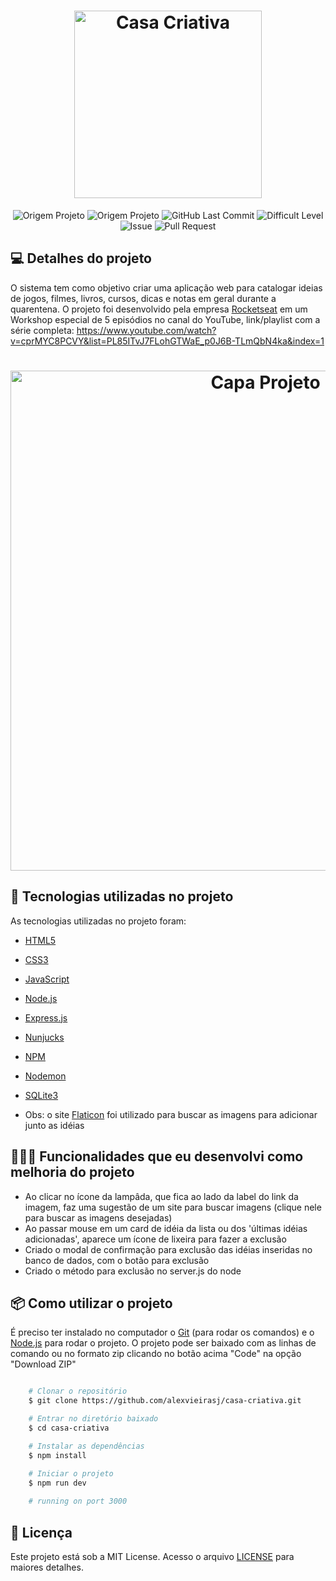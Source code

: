 <h1 id="title" align="center">
  <img alt="Casa Criativa" title="#CasaCriativa" src="./public/logo.png" width="300px" />
</h1>

<p align="center">
    <img alt="Origem Projeto" src="https://img.shields.io/badge/Project-Tutorial-informational">
    <img alt="Origem Projeto" src="https://img.shields.io/badge/YouTube-Rocketseat-blueviolet?logo=youtube&logoColor=white">
    <img alt="GitHub Last Commit" src="https://img.shields.io/github/last-commit/alexvieirasj/foodfy">
    <img alt="Difficult Level" src="https://img.shields.io/badge/level-medium-yellow">
    <img alt="Issue" src="https://img.shields.io/bitbucket/issues/alexvieirasj/casa-criativa?style=critical">
    <img alt="Pull Request" src="https://img.shields.io/bitbucket/pr-raw/alexvieirasj/casa-criativa?style=critical">
</p>

## 💻 Detalhes do projeto

O sistema tem como objetivo criar uma aplicação web para catalogar ideias de jogos, filmes, livros, cursos, dicas e notas em geral durante a quarentena. O projeto foi desenvolvido pela empresa [Rocketseat](https://rocketseat.com.br/) em um Workshop especial de 5 episódios no canal do YouTube, link/playlist com a série completa: https://www.youtube.com/watch?v=cprMYC8PCVY&list=PL85ITvJ7FLohGTWaE_p0J6B-TLmQbN4ka&index=1 

<h1 align="center">
    <img alt="Capa Projeto" title="CapaProjeto" src="./public/demonstracao-sistema.gif" width="800px"/>
</h1>

## :rocket: Tecnologias utilizadas no projeto

As tecnologias utilizadas no projeto foram:

- [HTML5](https://developer.mozilla.org/en-US/docs/Web/Guide/HTML/HTML5)
- [CSS3](https://developer.mozilla.org/en-US/docs/Web/CSS)
- [JavaScript](https://developer.mozilla.org/en-US/docs/Web/JavaScript)
- [Node.js](https://nodejs.org/)
- [Express.js](https://expressjs.com/)
- [Nunjucks](https://mozilla.github.io/nunjucks/)
- [NPM](https://www.npmjs.com/)
- [Nodemon](https://nodemon.io/)
- [SQLite3](https://www.sqlite.org/version3.html)

- Obs: o site [Flaticon](https://www.flaticon.com/) foi utilizado para buscar as imagens para adicionar junto as idéias

## 👨🏻‍💻 Funcionalidades que eu desenvolvi como melhoria do projeto

- Ao clicar no ícone da lampâda, que fica ao lado da label do link da imagem, faz uma sugestão de um site para buscar imagens (clique nele para buscar as imagens desejadas)
- Ao passar mouse em um card de idéia da lista ou dos 'últimas idéias adicionadas', aparece um ícone de lixeira para fazer a exclusão
- Criado o modal de confirmação para exclusão das idéias inseridas no banco de dados, com o botão para exclusão
- Criado o método para exclusão no server.js do node


## :package: Como utilizar o projeto

É preciso ter instalado no computador o [Git](https://git-scm.com) (para rodar os comandos) e o [Node.js](https://nodejs.org/) para rodar o projeto. O projeto pode ser baixado com as linhas de comando ou no formato zip clicando no botão acima "Code" na opção "Download ZIP"

```bash

    # Clonar o repositório
    $ git clone https://github.com/alexvieirasj/casa-criativa.git

    # Entrar no diretório baixado
    $ cd casa-criativa

    # Instalar as dependências        
    $ npm install 

    # Iniciar o projeto
    $ npm run dev 
    
    # running on port 3000 
```

## :memo: Licença

Este projeto está sob a MIT License. Acesso o arquivo [LICENSE](https://github.com/alexvieirasj/casa-criativa/blob/master/LICENSE) para maiores detalhes.

